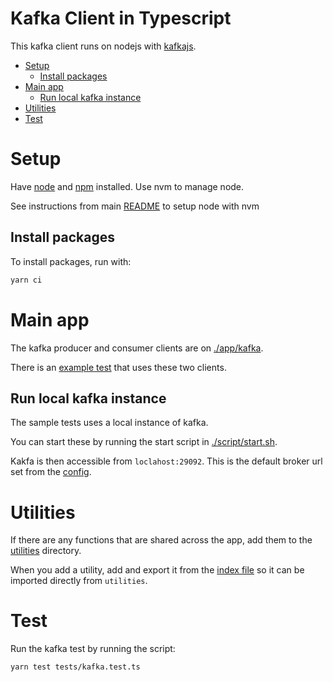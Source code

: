 <h1>Kafka Client in Typescript</h1>

This kafka client runs on nodejs with [kafkajs](https://www.npmjs.com/package/kafkajs).

- [Setup](#setup)
  - [Install packages](#install-packages)
- [Main app](#main-app)
  - [Run local kafka instance](#run-local-kafka-instance)
- [Utilities](#utilities)
- [Test](#test)

# Setup

Have [node](https://nodejs.org/en) and [npm](https://www.npmjs.com/) installed. Use nvm to manage node.

See instructions from main [README](../README.md#node-with-nvm) to setup node with nvm

## Install packages

To install packages, run with:

```bash
yarn ci
```

# Main app

The kafka producer and consumer clients are on [./app/kafka](./app/kafka/).

There is an [example test](./test/kafka.test.ts) that uses these two clients.

## Run local kafka instance

The sample tests uses a local instance of kafka.

You can start these by running the start script in [./script/start.sh](./script/start.sh).

Kakfa is then accessible from `loclahost:29092`. This is the default broker url set from the [config](./app/config.ts).

# Utilities

If there are any functions that are shared across the app, add them to the [utilities](./app/utilities/) directory.

When you add a utility, add and export it from the [index file](./app/utilities/index.ts) so it can be imported directly from `utilities`.

# Test

Run the kafka test by running the script:

```bash
yarn test tests/kafka.test.ts
```
